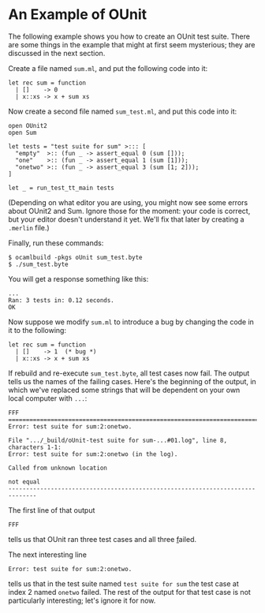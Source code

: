 # An Example of OUnit

The following example shows you how to create an OUnit test suite.  There are some
things in the example that might at first seem mysterious; they are discussed in the
next section.  

Create a file named `sum.ml`, and put the following code into it:

```
let rec sum = function
  | []    -> 0
  | x::xs -> x + sum xs
```

Now create a second file named `sum_test.ml`, and put this code into it:

```
open OUnit2
open Sum

let tests = "test suite for sum" >::: [
  "empty"  >:: (fun _ -> assert_equal 0 (sum []));
  "one"    >:: (fun _ -> assert_equal 1 (sum [1]));
  "onetwo" >:: (fun _ -> assert_equal 3 (sum [1; 2]));
]

let _ = run_test_tt_main tests
```
(Depending on what editor you are using, you might now see
some errors about OUnit2 and Sum. Ignore those for the moment:
your code is correct, but your editor doesn't understand it yet.
We'll fix that later by creating a `.merlin` file.)

Finally, run these commands:

```
$ ocamlbuild -pkgs oUnit sum_test.byte
$ ./sum_test.byte
```

You will get a response something like this:
```
...
Ran: 3 tests in: 0.12 seconds.
OK
```

Now suppose we modify `sum.ml` to introduce a bug by changing the code 
in it to the following:
```
let rec sum = function
  | []    -> 1  (* bug *)
  | x::xs -> x + sum xs
```

If rebuild and re-execute `sum_test.byte`, all test cases now fail.
The output tells us the names of the failing cases.  Here's the 
beginning of the output, in which we've replaced some strings
that will be dependent on your own local computer with `...`:
```
FFF
==============================================================================
Error: test suite for sum:2:onetwo.

File ".../_build/oUnit-test suite for sum-...#01.log", line 8, characters 1-1:
Error: test suite for sum:2:onetwo (in the log).

Called from unknown location

not equal
------------------------------------------------------------------------------
```

The first line of that output
```
FFF
```
tells us that OUnit ran three test cases and all three <u>f</u>ailed.

The next interesting line
```
Error: test suite for sum:2:onetwo.
```
tells us that in the test suite named `test suite for sum` the test case 
at index 2 named `onetwo` failed.  The rest of the output for
that test case is not particularly interesting; let's ignore it for now.
